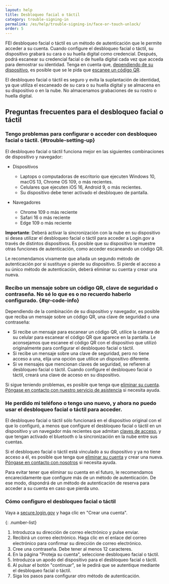 ```yaml
---
layout: help
title: Desbloqueo facial o táctil
category: trouble-signing-in
permalink: /es/help/trouble-signing-in/face-or-touch-unlock/
order: 5
---
```


FEl desbloqueo facial o táctil es un método de autenticación que le permite acceder a su cuenta. Cuando configure el desbloqueo facial o táctil, su dispositivo grabará su cara o su huella digital como credencial. Después, podrá escanear su credencial facial o de huella digital cada vez que acceda para demostrar su identidad. Tenga en cuenta que, [dependiendo de su dispositivo](#trouble-setting-up), es posible que se le pida que [escanee un código QR](#qr-code-info).

El desbloqueo facial o táctil es seguro y evita la suplantación de identidad, ya que utiliza el escaneado de su cara o su huella digital y se almacena en su dispositivo o en la nube. No almacenamos grabaciones de su rostro o huella digital.

## Preguntas frecuentes para el desbloqueo facial o táctil

### Tengo problemas para configurar o acceder con desbloqueo facial o táctil. {#trouble-setting-up}

El desbloqueo facial o táctil funciona mejor en las siguientes combinaciones de dispositivo y navegador:

* Dispositivos
    * Laptops o computadoras de escritorio que ejecuten Windows 10, macOS 13, Chrome OS 109, o más recientes.
    * Celulares que ejecuten iOS 16, Android 9, o más recientes.
    * Su dispositivo debe tener activado el desbloqueo de pantalla.

* Navegadores
    * Chrome 109 o más reciente
    * Safari 16 o más reciente
    * Edge 109 o más reciente

**Importante**: Deberá activar la sincronización con la nube en su dispositivo si desea utilizar el desbloqueo facial o táctil para acceder a Login.gov a través de distintos dispositivos. Es posible que su dispositivo le muestre otras funciones de autenticación, como acceder escaneando un código QR.

Le recomendamos vivamente que añada un segundo método de autenticación por si sustituye o pierde su dispositivo. Si pierde el acceso a su único método de autenticación, deberá eliminar su cuenta y crear una nueva.

### Recibo un mensaje sobre un código QR, clave de seguridad o contraseña. No sé lo que es o no recuerdo haberlo configurado. {#qr-code-info}
Dependiendo de la combinación de su dispositivo y navegador, es posible que reciba un mensaje sobre un código QR, una clave de seguridad o una contraseña:

* Si recibe un mensaje para escanear un código QR, utilice la cámara de su celular para escanear el código QR que aparece en la pantalla. Le aconsejamos que escanee el código QR con el dispositivo que utilizó originalmente para configurar el desbloqueo facial o táctil.
* Si recibe un mensaje sobre una clave de seguridad, pero no tiene acceso a una, elija una opción que utilice un dispositivo diferente.
* Si ve mensajes que mencionan claves de seguridad, se refieren al desbloqueo facial o táctil. Cuando configure el desbloqueo facial o táctil, creará una clave de acceso en su dispositivo.

Si sigue teniendo problemas, es posible que tenga que [eliminar su cuenta](/es/help/manage-your-account/delete-your-account/). [Póngase en contacto con nuestro servicio de asistencia](/es/contact/) si necesita ayuda.

### He perdido mi teléfono o tengo uno nuevo, y ahora no puedo usar el desbloqueo facial o táctil para acceder.

El desbloqueo facial o táctil sólo funcionará en el dispositivo original con el que lo configuró, a menos que configure el desbloqueo facial o táctil en un dispositivo y un navegador más recientes que admitan [claves de acceso](https://fidoalliance.org/passkeys/), y que tengan activado el bluetooth o la sincronización en la nube entre sus cuentas.

Si el desbloqueo facial o táctil está vinculado a su dispositivo y ya no tiene acceso a él, es posible que tenga que [eliminar su cuenta](/es/help/manage-your-account/delete-your-account/) y crear una nueva. [Póngase en contacto con nosotros](/es/contact/) si necesita ayuda.

Para evitar tener que eliminar su cuenta en el futuro, le recomendamos encarecidamente que configure más de un método de autenticación. De ese modo, dispondrá de un método de autenticación de reserva para acceder a su cuenta en caso que pierda uno.

### Cómo configuro el desbloqueo facial o táctil 

Vaya a [secure.login.gov](https://secure.login.gov/es) y haga clic en "Crear una cuenta".

{: .number-list}

1. Introduzca su dirección de correo electrónico y pulse enviar.
2. Recibirá un correo electrónico. Haga clic en el enlace del correo electrónico para conﬁrmar su dirección de correo electrónico.
3. Cree una contraseña. Debe tener al menos 12 caracteres.
4. En la página "Proteja su cuenta", seleccione desbloqueo facial o táctil.
5. Introduzca un apodo del dispositivo para el desbloqueo facial o táctil.
6. Al pulsar el botón "continuar", se le pedirá que se autentique mediante el desbloqueo facial o táctil.
7. Siga los pasos para configurar otro método de autenticación.
